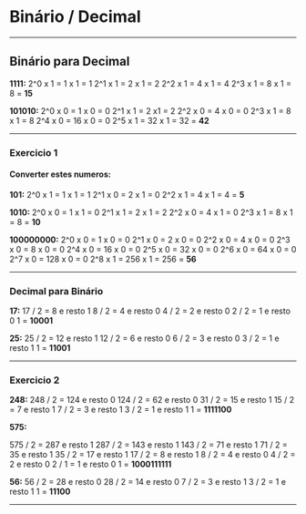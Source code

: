 
# Binário / Decimal

---

## Binário para Decimal

**1111:**
2^0 x 1 = 1 x 1 = 1
2^1 x 1 = 2 x 1 = 2
2^2 x 1 = 4 x 1 = 4
2^3 x 1 = 8 x 1 = 8
= **15**

**101010:**
2^0 x 0 = 1 x 0 = 0
2^1 x 1 = 2 x1 = 2
2^2 x 0 = 4 x 0 = 0
2^3 x 1 = 8 x 1 = 8
2^4 x 0 = 16 x 0 = 0
2^5 x 1 = 32 x 1 = 32
= **42**

---

### Exercicio 1

#### Converter estes numeros:

**101:**
2^0 x 1 = 1 x 1 = 1
2^1 x 0 = 2 x 1 = 0
2^2 x 1 = 4 x 1 = 4
= **5**

**1010:**
2^0 x 0 = 1 x 1 = 0
2^1 x 1 = 2 x 1 = 2
2^2 x 0 = 4 x 1 = 0
2^3 x 1 = 8 x 1 = 8
= **10**

**100000000:**
2^0 x 0 = 1 x 0 = 0
2^1 x 0 = 2 x 0 = 0
2^2 x 0 = 4 x 0 = 0
2^3 x 0 = 8 x 0 = 0
2^4 x 0 = 16 x 0 = 0
2^5 x 0 = 32 x 0 = 0
2^6 x 0 = 64 x 0 = 0
2^7 x 0 = 128 x 0 = 0
2^8 x 1 = 256 x 1 = 256
= **56**

---

### Decimal para Binário

**17:**
17 / 2 = 8 e resto 1
8 / 2 = 4 e resto 0
4 / 2 = 2 e resto 0
2 / 2 = 1 e resto 0
1
= **10001**

**25:**
25 / 2 = 12 e resto 1
12 / 2 = 6 e resto 0
6 / 2 = 3 e resto 0
3 / 2 = 1 e resto 1
1
= **11001**

---

### Exercicio 2

**248:**
248 / 2 = 124 e resto 0
124 / 2 = 62 e resto 0
31 / 2 = 15 e resto 1
15 / 2 = 7 e resto 1
7 / 2 = 3 e resto 1
3 / 2 = 1 e resto 1
1
= **1111100**

**575:**

575 / 2 = 287 e resto 1
287 / 2 = 143 e resto 1
143 / 2 = 71 e resto 1
71 / 2 = 35 e resto 1
35 / 2 = 17 e resto 1
17 / 2 = 8 e resto 1
8 / 2 = 4 e resto 0
4 / 2 = 2 e resto 0
2 / 1 = 1 e resto 0
1
= **1000111111**

**56:**
56 / 2 = 28 e resto 0
28 / 2 = 14 e resto 0
7 / 2 = 3 e resto 1
3 / 2 = 1 e resto 1
1
= **11100**

---
